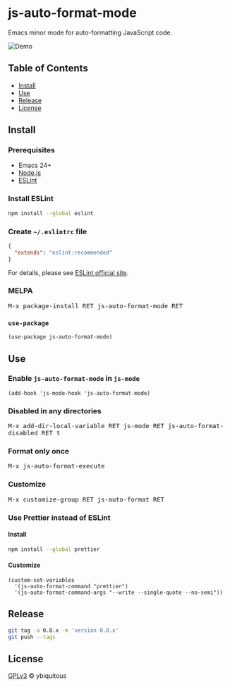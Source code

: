 # js-auto-format-mode

Emacs minor mode for auto-formatting JavaScript code.

![Demo](demo.gif)

## Table of Contents

- [Install](#install)
- [Use](#use)
- [Release](#release)
- [License](#license)

## Install

### Prerequisites

- Emacs 24+
- [Node.js](https://nodejs.org/)
- [ESLint](https://eslint.org/)

### Install ESLint

```sh
npm install --global eslint
```

### Create `~/.eslintrc` file

```json
{
  "extends": "eslint:recommended"
}
```

For details, please see [ESLint official site](https://eslint.org/).

### MELPA

<kbd>M-x package-install RET js-auto-format-mode RET</kbd>

### `use-package`

```elisp
(use-package js-auto-format-mode)
```

## Use

### Enable `js-auto-format-mode` in `js-mode`

```elisp
(add-hook 'js-mode-hook 'js-auto-format-mode)
```

### Disabled in any directories

<kbd>M-x add-dir-local-variable RET js-mode RET js-auto-format-disabled RET t</kbd>

### Format only once

<kbd>M-x js-auto-format-execute</kbd>

### Customize

<kbd>M-x customize-group RET js-auto-format RET</kbd>

### Use Prettier instead of ESLint

#### Install

```sh
npm install --global prettier
```

#### Customize

```elisp
(custom-set-variables
  '(js-auto-format-command "prettier")
  '(js-auto-format-command-args "--write --single-quote --no-semi"))
```

## Release

```sh
git tag -a 0.0.x -m 'version 0.0.x'
git push --tags
```

## License

[GPLv3](LICENSE) © ybiquitous
